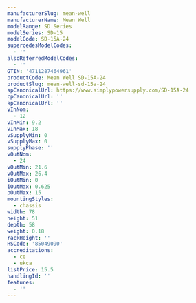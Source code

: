 ```yaml
---
manufacturerSlug: mean-well
manufacturerName: Mean Well
modelRange: SD Series
modelSeries: SD-15
modelCode: SD-15A-24
supercedesModelCodes:
  - ''
alsoReferredModelCodes:
  - ''
GTIN: '4711287464961'
productCode: Mean Well SD-15A-24
productSlug: mean-well-sd-15a-24
spCanonicalUrl: https://www.simplypowersupply.com/SD-15A-24
cpCanonicalUrl: ''
kpCanonicalUrl: ''
vInNom:
  - 12
vInMin: 9.2
vInMax: 18
vSupplyMin: 0
vSupplyMax: 0
supplyPhase: ''
vOutNom:
  - 24
vOutMin: 21.6
vOutMax: 26.4
iOutMin: 0
iOutMax: 0.625
pOutMax: 15
mountingStyles:
  - chassis
width: 78
height: 51
depth: 58
weight: 0.18
rackHeight: ''
HSCode: '85049090'
accreditations:
  - ce
  - ukca
listPrice: 15.5
handlingId: ''
features:
  - ''
---
```

